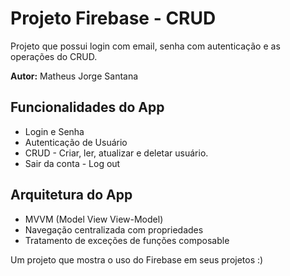 # Projeto Firebase - CRUD

Projeto que possui login com email, senha com autenticação e as operações do CRUD.

**Autor:** Matheus Jorge Santana

## Funcionalidades do App

- Login e Senha
- Autenticação de Usuário
- CRUD - Criar, ler, atualizar e deletar usuário.
- Sair da conta - Log out

## Arquitetura do App
- MVVM (Model View View-Model)
- Navegação centralizada com propriedades
- Tratamento de exceções de funções composable

Um projeto que mostra o uso do Firebase em seus projetos :)
